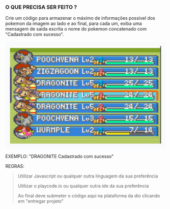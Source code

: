### O QUE PRECISA SER FEITO ?

Crie um código para armazenar o máximo de informações possível dos pokemon da imagem ao lado e ao final, para cada um, exiba uma mensagem de saída escrita o nome do pokemon concatenado com "Cadastrado com sucesso".

![alt text](image.png)

EXEMPLO:
"DRAGONITE Cadastrado com sucesso"

REGRAS:

> Utilizar Javascript ou qualquer outra linguagem da sua preferência
> 
> Utilizar o playcode.io ou qualquer outra ide da sua preferência
> 
> Ao final deve submeter o código aqui na plataforma da dio clicando em "entregar projeto"
